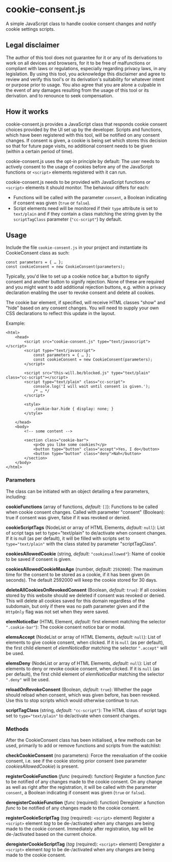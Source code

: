 # cookie-consent.js
A simple JavaScript class to handle cookie consent changes and notify cookie settings scripts.

## Legal disclaimer
The author of this tool does not guarantee for it or any of its derivations to work on all devices and browsers, for it to be free of malfunctions or compliant with laws or regulations, especially regarding privacy laws, in any legislation. By using this tool, you acknowledge this disclaimer and agree to review and verify this tool's or its derivation's suitability for whatever intent or purpose prior to usage. You also agree that you are alone a culpable in the event of any damages resulting from the usage of this tool or its derivation.
and to renounce to seek compensation.

## How it works

cookie-consent.js provides a JavaScript class that responds cookie consent choices provided by the UI set up by the developer. Scripts and functions, which have been registered with this tool, will be notified on any consent changes. If consent is given, a cookie is being set which stores this decision so that for future page visits, no additional consent needs to be given (within a certain period of time).

cookie-consent.js uses the opt-in principle by default: The user needs to actively consent to the usage of cookies before any of the JavaScript functions or `<script>` elements registered with it can run.

cookie-consent.js needs to be provided with JavaScript functions or `<script>` elements it should monitor. The behaviour differs for each:

 - Functions will be called with the parameter `consent`, a Boolean indicating if consent was given (`true` or `false`).
 - Script elements need will be monitored if their `type` attribute is set to `text/plain` and if they contain a class matching the string given by the `scriptTagClass` parameter (`"cc-script"`) by default.

## Usage

Include the file `cookie-consent.js` in your project and instantiate its CookieConsent class as such:

    const parameters = { … };
    const cookieConsent = new CookieConsent(parameters);

Typically, you'd like to set up a cookie notice bar, a button to signify consent and another button to signify rejection. None of these are required and you might want to add additional rejection buttons, e.g. within a privacy declaration enabling the user to revoke consent and delete all cookies.

The cookie bar element, if specified, will receive HTML classes "show" and "hide" based on any consent changes. You will need to supply your own CSS declarations to reflect this update in the layout.

Example:

    <html>
	    <head>
		    <script src="cookie-consent.js" type="text/javascript"></script>
		    <script type="text/javascript">
			    const parameters = { … };
			    const cookieConsent = new CookieConsent(parameters);
		    </script>
		    
		    <script src="this-will.be/blocked.js" type="text/plain" class="cc-script"></script>
		    <script type="text/plain" class="cc-script">
			    console.log('I will wait until consent is given.');
			    /* … */
		    </script>

			<style>
				.cookie-bar.hide { display: none; }
			</style>
		    
		</head>
		<body>
			<!-- some content -->
			
			<section class="cookie-bar">
				<p>Do you like some cookies?</p>
				<button type="button" class="accept">Yes, I do</button>
				<button type="button" class="deny">Nah</button>
			</section>
		</body>
	</html>
		 

### Parameters

The class can be initiated with an object detailing a few parameters, including:

**cookieFunctions** (array of functions, *default:* `[]`):
Functions to be called when cookie consent changes. Called with parameter "consent" (Boolean): true if consent was given, false if it was revoked or denied.

**cookieScriptTags** (NodeList or array of HTML Elements, *default:* `null`):
List of script tags set to type="text/plain" to de/activate when consent changes. If it is null (as per default), it will be filled with scripts set to `type="text/plain"` with the class stated by parameter "scriptTagClass".

**cookiesAllowedCookie** (string, *default:* `"cookiesallowed"`):
Name of cookie to be saved if consent is given.

**cookiesAllowedCookieMaxAge** (number, *default:* `2592000`):
The maximum time for the consent to be stored as a cookie, if it has been given (in seconds). The default 2592000 will keep the cookie stored for 30 days. 

**deleteAllCookiesOnRevokedConsent** (Boolean, *default:* `true`):
If all cookies stored by this website should we deleted if consent was revoked or denied. This will delete all cookies saved for this domain regardless of the subdomain, but only if there was no path parameter given and if the `HttpOnly` flag was not set when they were saved.

**elemNoticeBar** (HTML Element, *default:* first element matching the selector `".cookie-bar"`):
The cookie consent notice bar or modal.

**elemsAccept** (NodeList or array of HTML Elements, *default:* `null`):
List of elements to give cookie consent, when clicked. If it is `null` (as per default), the first child element of *elemNoticeBar* matching the selector `".accept"` will be used.

**elemsDeny** (NodeList or array of HTML Elements, *default:* `null`):
List of elements to deny or revoke cookie consent, when clicked. If it is `null` (as per default), the first child element of *elemNoticeBar* matching the selector `".deny"` will be used.

**reloadOnRevokeConsent** (Boolean, *default:* `true`):
Whether the page should reload when consent, which was given before, has been revoked. Use this to stop scripts which would otherwise continue to run.

**scriptTagClass** (string, *default:* `"cc-script"`):
The HTML class of script tags set to `type="text/plain"` to de/activate when consent changes.

### Methods

After the CookieConsent class has been initialised, a few methods can be used, primarily to add or remove functions and scripts from the watchlist:

**checkCookieConsent** (no parameters):
Force the reevaluation of the cookie consent, i.e. see if the cookie storing prior consent (see parameter *cookiesAllowedCookie*) is present.

**registerCookieFunction** (*func* (required): function)
Register a function *func* to be notified of any changes made to the cookie consent. On any change as well as right after the registration, it will be called with the parameter `consent`, a Boolean indicating if consent was given (`true` or `false`).

**deregisterCookieFunction** (*func* (required): function)
Deregister a function *func* to be notified of any changes made to the cookie consent.

**registerCookieScriptTag** (*tag* (required): `<script>` element)
Register a `<script>` element *tag* to be de-/activated when any changes are being made to the cookie consent. Immediately after registration, *tag* will be de-/activated based on the current choice.

**deregisterCookieScriptTag** (*tag* (required): `<script>` element)
Deregister a `<script>` element *tag* to be de-/activated when any changes are being made to the cookie consent.
